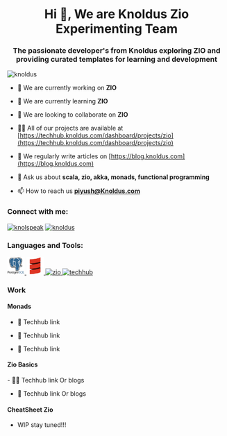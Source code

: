 <h1 align="center">Hi 👋, We are Knoldus Zio Experimenting Team</h1>
<h3 align="center">The passionate developer's from Knoldus exploring ZIO and providing curated templates for learning and development</h3>

<p align="left"> <img src="https://komarev.com/ghpvc/?username=knoldus&label=Profile%20views&color=0e75b6&style=flat" alt="knoldus" /> </p>

- 🔭 We are currently working on **ZIO**

- 🌱 We are currently learning **ZIO**

- 👯 We are looking to collaborate on **ZIO**

- 👨‍💻 All of our projects are available at [https://techhub.knoldus.com/dashboard/projects/zio](https://techhub.knoldus.com/dashboard/projects/zio)

- 📝 We regularly write articles on [https://blog.knoldus.com](https://blog.knoldus.com)

- 💬 Ask us about **scala, zio, akka, monads, functional programming**

- 📫 How to reach us **piyush@Knoldus.com**

<h3 align="left">Connect with me:</h3>
<p align="left">
<a href="https://twitter.com/knolspeak" target="blank"><img align="center" src="https://raw.githubusercontent.com/rahuldkjain/github-profile-readme-generator/master/src/images/icons/Social/twitter.svg" alt="knolspeak" height="30" width="40" /></a>
<a href="https://linkedin.com/in/knoldus" target="blank"><img align="center" src="https://raw.githubusercontent.com/rahuldkjain/github-profile-readme-generator/master/src/images/icons/Social/linked-in-alt.svg" alt="knoldus" height="30" width="40" /></a>
</p>

<h3 align="left">Languages and Tools:</h3>
<p align="left"> <a href="https://www.postgresql.org" target="_blank" rel="noreferrer"> <img src="https://raw.githubusercontent.com/devicons/devicon/master/icons/postgresql/postgresql-original-wordmark.svg" alt="postgresql" width="40" height="40"/> </a> <a href="https://www.scala-lang.org" target="_blank" rel="noreferrer"> <img src="https://raw.githubusercontent.com/devicons/devicon/master/icons/scala/scala-original.svg" alt="scala" width="40" height="40"/> </a> <a href="https://zio.dev/" target="_blank" rel="noreferrer"> <img src="https://storage.googleapis.com/knoldus-images/Techhub%20website/zio.png" alt="zio" width="40" height="40"/> </a> <a href="https://techhub.knoldus.com/" target="_blank" rel="noreferrer"> <img src="https://storage.googleapis.com/knoldus-images/Techhub%20website/techhub.png" alt="techhub" width="100" height="40"/> </a></p>

<h3 align="left">Work</h3>

<h4 align="left">Monads</h4>

- 🔭 Techhub link

- 🌱 Techhub link

- 👯 Techhub link

<h4 align="left">Zio Basics</h4>
- 👨‍💻 Techhub link Or blogs

- 📝 Techhub link Or blogs

<h4 align="left">CheatSheet Zio</h4>

- WIP stay tuned!!!
